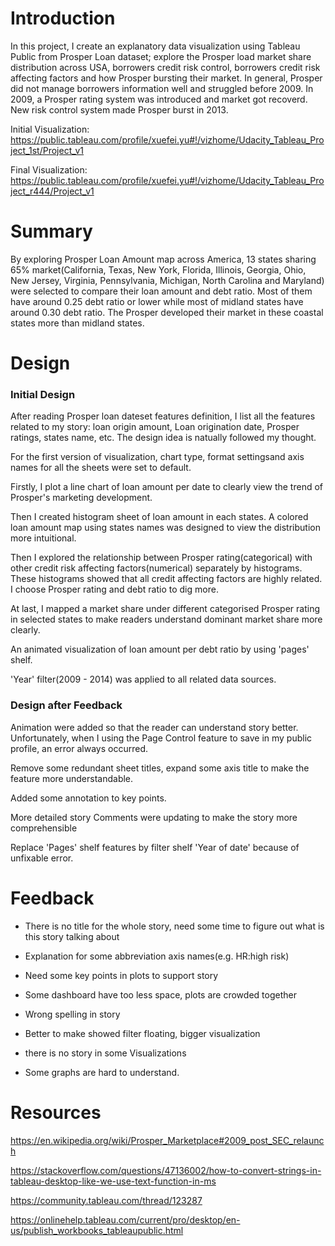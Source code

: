 
# Introduction

In this project, I create an explanatory data visualization using Tableau Public from Prosper Loan dataset; explore the Prosper load market share distribution across USA, borrowers credit risk control, borrowers credit risk affecting factors and how Prosper bursting their market. In general, Prosper did not manage borrowers information well and struggled before 2009. In 2009, a Prosper rating system was introduced and market got recoverd. New risk control system made Prosper burst in 2013. 

Initial Visualization: https://public.tableau.com/profile/xuefei.yu#!/vizhome/Udacity_Tableau_Project_1st/Project_v1 

Final   Visualization: https://public.tableau.com/profile/xuefei.yu#!/vizhome/Udacity_Tableau_Project_r444/Project_v1

# Summary

By exploring Prosper Loan Amount map across America, 13 states sharing 65% market(California, Texas, New York, Florida, Illinois, Georgia, Ohio, New Jersey, Virginia, Pennsylvania, Michigan, North Carolina and Maryland) were selected to compare their loan amount and debt ratio. Most of them have around 0.25 debt ratio or lower while most of midland states have around 0.30 debt ratio. The Prosper developed their market in these coastal states more than midland states.



# Design

### Initial Design

After reading Prosper loan dateset features definition, I list all the features related to my story: loan origin amount, Loan origination date, Prosper ratings, states name, etc. The design idea is natually followed my thought. 

For the first version of visualization, chart type, format settingsand axis names for all the sheets were set to default. 

Firstly, I plot a line chart of loan amount per date to clearly view the trend of Prosper's marketing development. 

Then I created histogram sheet of loan amount in each states. A colored loan amount map using states names was designed to view the distribution more intuitional. 

Then I explored the relationship between Prosper rating(categorical) with other credit risk affecting factors(numerical) separately by histograms. These histograms showed that all credit affecting factors are highly related. I choose Prosper rating and debt ratio to dig more.

At last, I mapped a market share under different categorised Prosper rating in selected states to make readers understand dominant market share more clearly.

An animated visualization of loan amount per debt ratio by using 'pages' shelf.

'Year' filter(2009 - 2014) was applied to all related data sources.


### Design after Feedback


Animation were added so that the reader can understand story better. Unfortunately, when I using the Page Control feature to save in my public profile, an error always occurred.

Remove some redundant sheet titles, expand some axis title to make the feature more understandable.

Added some annotation to key points. 

More detailed story Comments were updating to make the story more comprehensible

Replace 'Pages' shelf features by filter shelf 'Year of date' because of unfixable error. 

# Feedback


- There is no title for the whole story, need some time to figure out what is this story talking about

- Explanation for some abbreviation axis names(e.g. HR:high risk)

- Need some key points in plots to support story

- Some dashboard have too less space,  plots are crowded together

- Wrong spelling in story 

- Better to make showed filter floating, bigger visualization

- there is no story in some Visualizations

- Some graphs are hard to understand.


# Resources

https://en.wikipedia.org/wiki/Prosper_Marketplace#2009_post_SEC_relaunch

https://stackoverflow.com/questions/47136002/how-to-convert-strings-in-tableau-desktop-like-we-use-text-function-in-ms

https://community.tableau.com/thread/123287

https://onlinehelp.tableau.com/current/pro/desktop/en-us/publish_workbooks_tableaupublic.html
